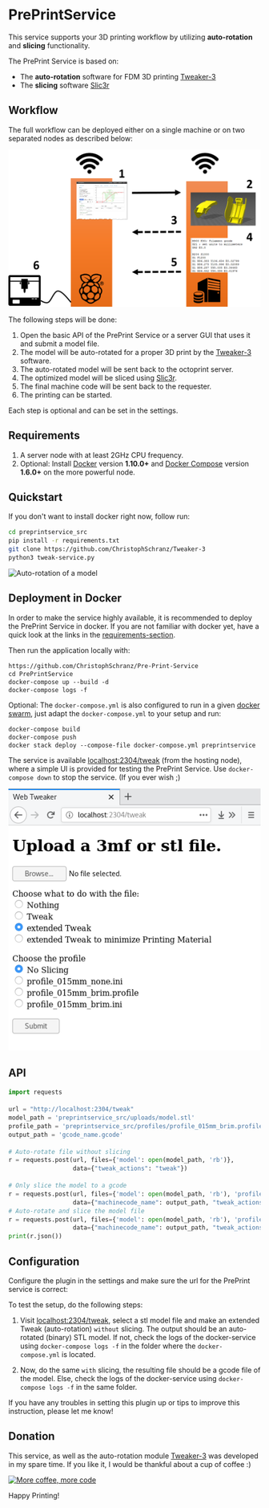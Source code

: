 # PrePrintService

This service supports your 3D printing workflow by utilizing **auto-rotation** 
and **slicing** functionality.

The PrePrint Service is based on:
* The **auto-rotation** software for FDM 3D printing [Tweaker-3](https://github.com/ChristophSchranz/Tweaker-3)
* The **slicing** software [Slic3r](https://slic3r.org/)


## Workflow

The full workflow can be deployed either on a single machine or on two separated nodes as described below:

![Workflow](/extras/workflow.png)

The following steps will be done:

1. Open the basic API of the PrePrint Service or a server GUI 
that uses it and submit a model file.
2. The model will be auto-rotated for a proper 3D print by the [Tweaker-3](https://github.com/ChristophSchranz/Tweaker-3) software.
3. The auto-rotated model will be sent back to the octoprint server.
4. The optimized model will be sliced using [Slic3r](https://slic3r.org/).
5. The final machine code will be sent back to the requester.
6. The printing can be started.

Each step is optional and can be set in the settings.

## Requirements

1. A server node with at least 2GHz CPU frequency.
2. Optional: Install [Docker](https://www.docker.com/community-edition#/download) version **1.10.0+**
   and [Docker Compose](https://docs.docker.com/compose/install/) version **1.6.0+**
   on the more powerful node.


## Quickstart

If you don't want to install docker right now, follow run:

```bash
cd preprintservice_src
pip install -r requirements.txt
git clone https://github.com/ChristophSchranz/Tweaker-3
python3 tweak-service.py
```

![Auto-rotation of a model](https://github.com/ChristophSchranz/Tweaker-3/blob/master/auto-rotation.png)

## Deployment in Docker

In order to make the service highly available, it is recommended to deploy the PrePrint Service 
in docker. If you are
not familiar with docker yet, have a quick look at the links in the 
[requirements-section](#requirements).

Then run the application locally with:

    https://github.com/ChristophSchranz/Pre-Print-Service
    cd PrePrintService
    docker-compose up --build -d
    docker-compose logs -f
     
Optional: The `docker-compose.yml` is also configured to run in a given 
[docker swarm](https://www.youtube.com/watch?v=x843GyFRIIY), just
 adapt the `docker-compose.yml` to your setup and run:

    docker-compose build
    docker-compose push
    docker stack deploy --compose-file docker-compose.yml preprintservice

The service is available [localhost:2304/tweak](http://localhost:2304/tweak) 
(from the hosting node), 
where a simple UI is provided for testing the PrePrint Service.
Use `docker-compose down` to stop the service. (If you ever wish ;)

![PrePrint Service](/extras/PrePrintService.png)


## API

```python
import requests

url = "http://localhost:2304/tweak"
model_path = 'preprintservice_src/uploads/model.stl'
profile_path = 'preprintservice_src/profiles/profile_015mm_brim.profile'
output_path = 'gcode_name.gcode'
        
# Auto-rotate file without slicing
r = requests.post(url, files={'model': open(model_path, 'rb')},
                  data={"tweak_actions": "tweak"})

# Only slice the model to a gcode
r = requests.post(url, files={'model': open(model_path, 'rb'), 'profile': open(profile_path, 'rb')},
                  data={"machinecode_name": output_path, "tweak_actions": "slice"})
# Auto-rotate and slice the model file
r = requests.post(url, files={'model': open(model_path, 'rb'), 'profile': open(profile_path, 'rb')},
                  data={"machinecode_name": output_path, "tweak_actions": "tweak slice"})
print(r.json())
```

## Configuration

Configure the plugin in the settings and make sure the url for the PrePrint service is 
correct:

To test the setup, do the following steps:

1. Visit [localhost:2304/tweak](http://localhost:2304/tweak), select a stl model file
   and make an extended Tweak (auto-rotation) `without` slicing. The output should be
   an auto-rotated (binary) STL model. If not, check the logs of the docker-service
   using `docker-compose logs -f` in the folder where the `docker-compose.yml` is located.

2. Now, do the same `with` slicing, the resulting file should be a gcode file of the model.
   Else, check the logs of the docker-service using `docker-compose logs -f` in the 
   same folder.
   
If you have any troubles in setting this plugin up or tips to improve this instruction,
 please let me know!


## Donation

This service, as well as the auto-rotation module 
[Tweaker-3](https://github.com/ChristophSchranz/Tweaker-3) was developed in my spare time.
If you like it, I would be thankful about a cup of coffee :) 

[![More coffee, more code](https://img.shields.io/badge/Donate-PayPal-green.svg)](https://www.paypal.com/cgi-bin/webscr?cmd=_s-xclick&hosted_button_id=RG7UBJMUNLMHN&source=url)

Happy Printing!
